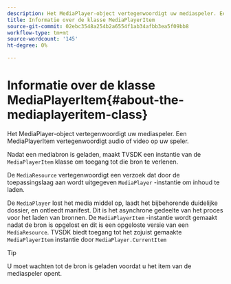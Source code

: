 ```yaml
---
description: Het MediaPlayer-object vertegenwoordigt uw mediaspeler. Een MediaPlayerItem vertegenwoordigt audio of video op uw speler.
title: Informatie over de klasse MediaPlayerItem
source-git-commit: 02ebc3548a254b2a6554f1ab34afbb3ea5f09bb8
workflow-type: tm+mt
source-wordcount: '145'
ht-degree: 0%

---
```


# Informatie over de klasse MediaPlayerItem{#about-the-mediaplayeritem-class}

Het MediaPlayer-object vertegenwoordigt uw mediaspeler. Een MediaPlayerItem vertegenwoordigt audio of video op uw speler.

Nadat een mediabron is geladen, maakt TVSDK een instantie van de `MediaPlayerItem` klasse om toegang tot die bron te verlenen.

De `MediaResource` vertegenwoordigt een verzoek dat door de toepassingslaag aan wordt uitgegeven `MediaPlayer` -instantie om inhoud te laden.

De `MediaPlayer` lost het media middel op, laadt het bijbehorende duidelijke dossier, en ontleedt manifest. Dit is het asynchrone gedeelte van het proces voor het laden van bronnen. De `MediaPlayerItem` -instantie wordt gemaakt nadat de bron is opgelost en dit is een opgeloste versie van een `MediaResource`. TVSDK biedt toegang tot het zojuist gemaakte `MediaPlayerItem` instantie door `MediaPlayer.CurrentItem`

>[!TIP]
>
>U moet wachten tot de bron is geladen voordat u het item van de mediaspeler opent.
